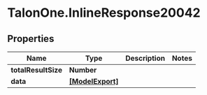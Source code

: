 # TalonOne.InlineResponse20042

## Properties

Name | Type | Description | Notes
------------ | ------------- | ------------- | -------------
**totalResultSize** | **Number** |  | 
**data** | [**[ModelExport]**](ModelExport.md) |  | 


